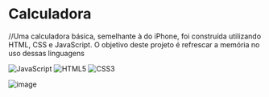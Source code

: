 # Calculadora

//Uma calculadora básica, semelhante à do iPhone, foi construída utilizando HTML, CSS e JavaScript. O objetivo deste projeto é refrescar a memória no uso dessas linguagens 

![JavaScript](https://img.shields.io/badge/-JavaScript-black?style=flat-square&logo=javascript)
![HTML5](https://img.shields.io/badge/-HTML5-black?style=flat-square&logo=html5)
![CSS3](https://img.shields.io/badge/-CSS3-black?style=flat-square&logo=css3)

![image](https://github.com/user-attachments/assets/2d15b269-9ddf-4f21-bf7a-1cf2f1998e56)
